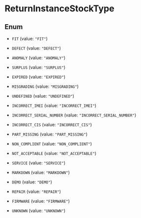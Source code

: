

# ReturnInstanceStockType

## Enum


* `FIT` (value: `"FIT"`)

* `DEFECT` (value: `"DEFECT"`)

* `ANOMALY` (value: `"ANOMALY"`)

* `SURPLUS` (value: `"SURPLUS"`)

* `EXPIRED` (value: `"EXPIRED"`)

* `MISGRADING` (value: `"MISGRADING"`)

* `UNDEFINED` (value: `"UNDEFINED"`)

* `INCORRECT_IMEI` (value: `"INCORRECT_IMEI"`)

* `INCORRECT_SERIAL_NUMBER` (value: `"INCORRECT_SERIAL_NUMBER"`)

* `INCORRECT_CIS` (value: `"INCORRECT_CIS"`)

* `PART_MISSING` (value: `"PART_MISSING"`)

* `NON_COMPLIENT` (value: `"NON_COMPLIENT"`)

* `NOT_ACCEPTABLE` (value: `"NOT_ACCEPTABLE"`)

* `SERVICE` (value: `"SERVICE"`)

* `MARKDOWN` (value: `"MARKDOWN"`)

* `DEMO` (value: `"DEMO"`)

* `REPAIR` (value: `"REPAIR"`)

* `FIRMWARE` (value: `"FIRMWARE"`)

* `UNKNOWN` (value: `"UNKNOWN"`)



